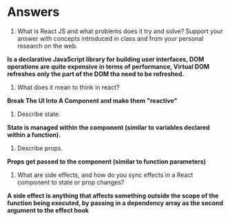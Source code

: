 # Answers

1. What is React JS and what problems does it try and solve? Support your answer with concepts introduced in class and from your personal research on the web.

 **Is a declarative  JavaScript library for building user interfaces, DOM operations are quite expensive in terms of performance, Virtual  DOM refreshes only the part of the DOM  tha need to be refreshed.**


1. What does it mean to think in react?

**Break The UI Into A Component and make them "reactive"**

1. Describe state.

 **State is managed within the component (similar to variables declared within a function).**

1. Describe props.

**Props get passed to the component (similar to function parameters)**

1. What are side effects, and how do you sync effects in a React component to state or prop changes?


**A side effect is anything that affects something outside the scope of the function being executed, by passing in a dependency array as the second argument to the effect hook**